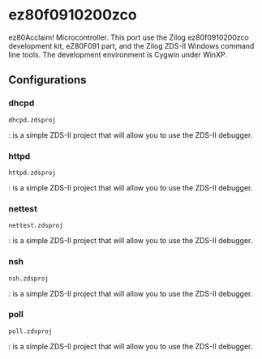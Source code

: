 ez80f0910200zco
===============

ez80Acclaim! Microcontroller. This port use the Zilog ez80f0910200zco
development kit, eZ80F091 part, and the Zilog ZDS-II Windows command
line tools. The development environment is Cygwin under WinXP.

Configurations
--------------

### dhcpd

`dhcpd.zdsproj`

:   is a simple ZDS-II project that will allow you to use the ZDS-II
    debugger.

### httpd

`httpd.zdsproj`

:   is a simple ZDS-II project that will allow you to use the ZDS-II
    debugger.

### nettest

`nettest.zdsproj`

:   is a simple ZDS-II project that will allow you to use the ZDS-II
    debugger.

### nsh

`nsh.zdsproj`

:   is a simple ZDS-II project that will allow you to use the ZDS-II
    debugger.

### poll

`poll.zdsproj`

:   is a simple ZDS-II project that will allow you to use the ZDS-II
    debugger.
